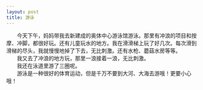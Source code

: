 ```yaml
---
layout: post
title: 游泳
---
```



　　今天下午，妈妈带我去新建成的奥体中心游泳馆游泳。那里有冲浪的项目和按摩、冲脚，都很好玩。还有儿童玩水的地方。我在滑滑梯上玩了好几次。每次滑到滑梯的尽头，我就慢慢地掉了下去，无比刺激。还有水枪、蘑菇水房等等。    
　　我又去了冲浪的地方玩，那里一浪接着一浪，无比刺激。    
　　我还在泳道里游了三圈呢。    
　　游泳是一种很好的体育运动，但是千万不要到大河、大海去游哦！更要小心哦！    

